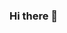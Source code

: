 ### Hi there 👋

<!--
**Naa-A/Naa-A** is a ✨ _special_ ✨ repository because its `README.md` (this file) appears on your GitHub profile.


- 🔭 I’m currently working on becoming a front-end developer
- 🌱 I’m currently learning React
- 👯 I’m looking to collaborate on fun innovative web dev projects
- 🤔 I’m looking for help with everything! 
- 💬 Ask me about anything
- 📫 How to reach me: tetteh.ashikai@gmail.com
- ⚡ Fun fact: ...
-->
